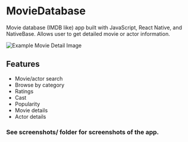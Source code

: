 # MovieDatabase
Movie database (IMDB like) app built with JavaScript, React Native, and NativeBase. Allows user to get detailed movie or actor information.

![Example Movie Detail Image](screenshots/details-move.png)

## Features
- Movie/actor search
- Browse by category
- Ratings
- Cast
- Popularity
- Movie details
- Actor details

### See screenshots/ folder for screenshots of the app.
